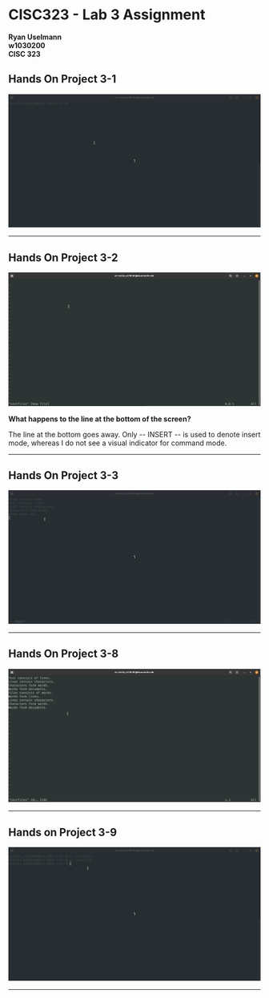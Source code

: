 # CISC323 - Lab 3 Assignment

**Ryan Uselmann**<br>
**w1030200**<br>
**CISC 323**




## Hands On Project 3-1
![Hands on Lab 3-1](lab-media/Project-3-1.gif)

------

## Hands On Project 3-2
![Hands on Lab 3-2](lab-media/Project-3-2.gif)

**What happens to the line at the bottom of the screen?**

The line at the bottom goes away. Only -- INSERT -- is used to denote insert mode, whereas I do not see a visual indicator for command mode.

------

## Hands On Project 3-3
![Hands on Lab 3-3](lab-media/Project-3-3.gif)

------

## Hands On Project 3-8
![Hands on Lab 3-8](lab-media/Project-3-8.gif)

------

## Hands on Project 3-9
![Hands on Lab 3-9](lab-media/Project-3-9.gif)

------